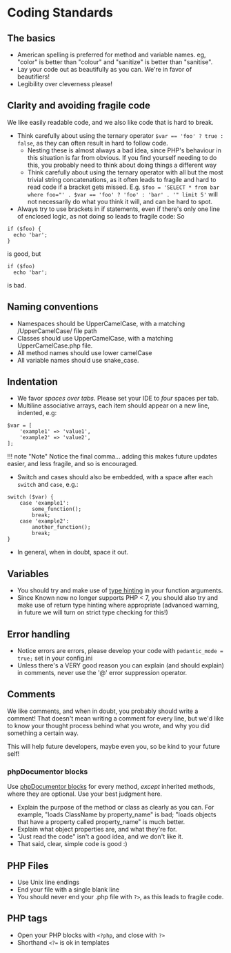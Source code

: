 # Coding Standards

## The basics

* American spelling is preferred for method and variable names. eg, "color" is better than "colour" and "sanitize" is better than "sanitise".
* Lay your code out as beautifully as you can. We're in favor of beautifiers!
* Legibility over cleverness please!

## Clarity and avoiding fragile code

We like easily readable code, and we also like code that is hard to break.

* Think carefully about using the ternary operator ``` $var == 'foo' ? true : false ```, as they can often result in hard to follow code. 
  * Nesting these is almost always a bad idea, since PHP's behaviour in this situation is far from obvious. If you find yourself needing to do this, you probably need to think about doing things a different way
  * Think carefully about using the ternary operator with all but the most trivial string concatenations, as it often leads to fragile and hard to read code if a bracket gets missed. E.g. ``` $foo = 'SELECT * from bar where foo="' . $var == 'foo' ? 'foo' : 'bar' . '" limit 5' ``` will not necessarily do what you think it will, and can be hard to spot. 
* Always try to use brackets in if statements, even if there's only one line of enclosed logic, as not doing so leads to fragile code: So

```
if ($foo) {
  echo 'bar';
}
```
is good, but

```
if ($foo)
  echo 'bar';

```

is bad.

## Naming conventions

* Namespaces should be UpperCamelCase, with a matching /UpperCamelCase/ file path
* Classes should use UpperCamelCase, with a matching UpperCamelCase.php file.
* All method names should use lower camelCase 
* All variable names should use snake_case.

## Indentation

* We favor *spaces over tabs*. Please set your IDE to *four* spaces per tab.
* Multiline associative arrays, each item should appear on a new line, indented, e.g:

```
$var = [
    'example1' => 'value1',
    'example2' => 'value2',
];
```
!!! note "Note"
    Notice the final comma... adding this makes future updates easier, and less fragile, and so is encouraged.

* Switch and cases should also be embedded, with a space after each ```switch``` and ```case```, e.g.:
```
switch ($var) {
    case 'example1':
        some_function();
        break;
    case 'example2':
        another_function();
        break;
}
```
* In general, when in doubt, space it out.

## Variables

* You should try and make use of [type hinting](https://www.php.net/manual/en/functions.arguments.php#functions.arguments.type-declaration) in your function arguments.
* Since Known now no longer supports PHP < 7, you should also try and make use of return type hinting where appropriate (advanced warning, in future we will turn on strict type checking for this!)

## Error handling

* Notice errors are errors, please develop your code with ```pedantic_mode = true;``` set in your config.ini
* Unless there's a VERY good reason you can explain (and should explain) in comments, never use the '@' error suppression operator.

## Comments

We like comments, and when in doubt, you probably should write a comment! That doesn't mean writing a comment for every line, but 
we'd like to know your thought process behind what you wrote, and why you did something a certain way. 

This will help future developers, maybe even you, so be kind to your future self!

### phpDocumentor blocks

Use [phpDocumentor blocks](http://docs.phpdoc.org/references/phpdoc/basic-syntax.html) for every method, *except* inherited methods, where they are optional. Use your best judgment here.

* Explain the purpose of the method or class as clearly as you can. For example, "loads ClassName by property_name" is bad; 
  "loads objects that have a property called property_name" is much better.
* Explain what object properties are, and what they're for.
* "Just read the code" isn't a good idea, and we don't like it.
* That said, clear, simple code is good :)

## PHP Files

* Use Unix line endings
* End your file with a single blank line
* You should never end your .php file with ```?>```, as this leads to fragile code.

## PHP tags

* Open your PHP blocks with ```<?php```, and close with ```?>```
* Shorthand ```<?=``` is ok in templates
